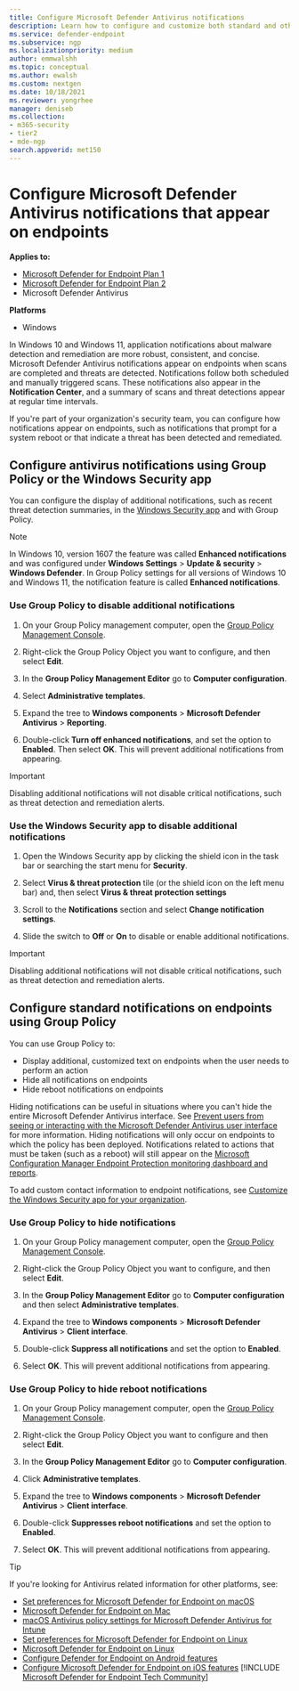 ```yaml
---
title: Configure Microsoft Defender Antivirus notifications
description: Learn how to configure and customize both standard and other Microsoft Defender Antivirus notifications on endpoints.
ms.service: defender-endpoint
ms.subservice: ngp
ms.localizationpriority: medium
author: emmwalshh
ms.topic: conceptual
ms.author: ewalsh
ms.custom: nextgen
ms.date: 10/18/2021
ms.reviewer: yongrhee
manager: deniseb
ms.collection: 
- m365-security
- tier2
- mde-ngp
search.appverid: met150
---
```


# Configure Microsoft Defender Antivirus notifications that appear on endpoints

**Applies to:**

- [Microsoft Defender for Endpoint Plan 1](microsoft-defender-endpoint.md)
- [Microsoft Defender for Endpoint Plan 2](microsoft-defender-endpoint.md)
- Microsoft Defender Antivirus

**Platforms**
- Windows

In Windows 10 and Windows 11, application notifications about malware detection and remediation are more robust, consistent, and concise. Microsoft Defender Antivirus notifications appear on endpoints when scans are completed and threats are detected. Notifications follow both scheduled and manually triggered scans. These notifications also appear in the **Notification Center**, and a summary of scans and threat detections appear at regular time intervals.

If you're part of your organization's security team, you can configure how notifications appear on endpoints, such as notifications that prompt for a system reboot or that indicate a threat has been detected and remediated.

## Configure antivirus notifications using Group Policy or the Windows Security app

You can configure the display of additional notifications, such as recent threat detection summaries, in the [Windows Security app](microsoft-defender-security-center-antivirus.md) and with Group Policy.

> [!NOTE]
> In Windows 10, version 1607 the feature was called **Enhanced notifications** and was configured under **Windows Settings** \> **Update & security** \> **Windows Defender**. In Group Policy settings for all versions of Windows 10 and Windows 11, the notification feature is called **Enhanced notifications**.

### Use Group Policy to disable additional notifications

1. On your Group Policy management computer, open the [Group Policy Management Console](/previous-versions/windows/it-pro/windows-server-2008-R2-and-2008/cc731212(v=ws.11)).

2. Right-click the Group Policy Object you want to configure, and then select **Edit**.

3. In the **Group Policy Management Editor** go to **Computer configuration**.

4. Select **Administrative templates**.

5. Expand the tree to **Windows components** \> **Microsoft Defender Antivirus** > **Reporting**.

6. Double-click **Turn off enhanced notifications**, and set the option to **Enabled**. Then select **OK**. This will prevent additional notifications from appearing.

> [!IMPORTANT]
> Disabling additional notifications will not disable critical notifications, such as threat detection and remediation alerts.

### Use the Windows Security app to disable additional notifications

1. Open the Windows Security app by clicking the shield icon in the task bar or searching the start menu for **Security**.

2. Select **Virus & threat protection** tile (or the shield icon on the left menu bar) and, then select **Virus & threat protection settings**

3. Scroll to the **Notifications** section and select **Change notification settings**.

4. Slide the switch to **Off** or **On** to disable or enable additional notifications.

> [!IMPORTANT]
> Disabling additional notifications will not disable critical notifications, such as threat detection and remediation alerts.

## Configure standard notifications on endpoints using Group Policy

You can use Group Policy to:

- Display additional, customized text on endpoints when the user needs to perform an action
- Hide all notifications on endpoints
- Hide reboot notifications on endpoints

Hiding notifications can be useful in situations where you can't hide the entire Microsoft Defender Antivirus interface. See [Prevent users from seeing or interacting with the Microsoft Defender Antivirus user interface](prevent-end-user-interaction-microsoft-defender-antivirus.md) for more information. Hiding notifications will only occur on endpoints to which the policy has been deployed. Notifications related to actions that must be taken (such as a reboot) will still appear on the [Microsoft Configuration Manager Endpoint Protection monitoring dashboard and reports](/configmgr/protect/deploy-use/monitor-endpoint-protection). 

To add custom contact information to endpoint notifications, see [Customize the Windows Security app for your organization](/windows/security/threat-protection/windows-defender-security-center/windows-defender-security-center).

### Use Group Policy to hide notifications

1. On your Group Policy management computer, open the [Group Policy Management Console](/previous-versions/windows/it-pro/windows-server-2008-R2-and-2008/cc731212(v=ws.11)).

2. Right-click the Group Policy Object you want to configure, and then select **Edit**.

3. In the **Group Policy Management Editor** go to **Computer configuration** and then select **Administrative templates**.

4. Expand the tree to **Windows components** \> **Microsoft Defender Antivirus** \> **Client interface**. 

5. Double-click **Suppress all notifications** and set the option to **Enabled**. 

6. Select **OK**. This will prevent additional notifications from appearing.

### Use Group Policy to hide reboot notifications

1. On your Group Policy management computer, open the [Group Policy Management Console](/previous-versions/windows/it-pro/windows-server-2008-R2-and-2008/cc731212(v=ws.11)).

2. Right-click the Group Policy Object you want to configure and then select **Edit**.

2. In the **Group Policy Management Editor** go to **Computer configuration**.

3. Click **Administrative templates**.

4. Expand the tree to **Windows components** \> **Microsoft Defender Antivirus** \> **Client interface**.

5. Double-click **Suppresses reboot notifications** and set the option to **Enabled**. 

5. Select **OK**. This will prevent additional notifications from appearing.

> [!TIP]
> If you're looking for Antivirus related information for other platforms, see:
> - [Set preferences for Microsoft Defender for Endpoint on macOS](mac-preferences.md)
> - [Microsoft Defender for Endpoint on Mac](microsoft-defender-endpoint-mac.md)
> - [macOS Antivirus policy settings for Microsoft Defender Antivirus for Intune](/mem/intune/protect/antivirus-microsoft-defender-settings-macos)
> - [Set preferences for Microsoft Defender for Endpoint on Linux](linux-preferences.md)
> - [Microsoft Defender for Endpoint on Linux](microsoft-defender-endpoint-linux.md)
> - [Configure Defender for Endpoint on Android features](android-configure.md)
> - [Configure Microsoft Defender for Endpoint on iOS features](ios-configure-features.md)
[!INCLUDE [Microsoft Defender for Endpoint Tech Community](../includes/defender-mde-techcommunity.md)]
